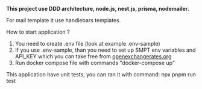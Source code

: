 **This project use DDD architecture, node.js, nest.js, prisma, nodemailer.**

For mail template it use handlebars templates.

How to start application ?

1. You need to create .env file (look at example .env-sample)
2. If you use .env-sample, than you need to set up SMPT env variables and API_KEY which you can take free from [openexchangerates.org](https://openexchangerates.org/)
3. Run docker compose file with commands "docker-compose up"

This application have unit tests, you can ran it with command: npx pnpm run test
